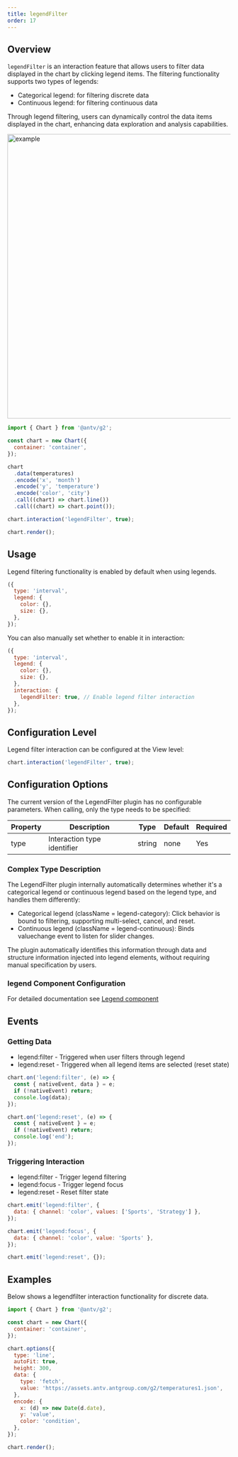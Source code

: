 ```yaml
---
title: legendFilter
order: 17
---
```


## Overview

`legendFilter` is an interaction feature that allows users to filter data displayed in the chart by clicking legend items. The filtering functionality supports two types of legends:

- Categorical legend: for filtering discrete data
- Continuous legend: for filtering continuous data

Through legend filtering, users can dynamically control the data items displayed in the chart, enhancing data exploration and analysis capabilities.

<img alt="example" src="https://mdn.alipayobjects.com/huamei_qa8qxu/afts/img/A*7_QxQ7n7YEIAAAAAAAAAAAAADmJ7AQ/original" width="640">

```js
import { Chart } from '@antv/g2';

const chart = new Chart({
  container: 'container',
});

chart
  .data(temperatures)
  .encode('x', 'month')
  .encode('y', 'temperature')
  .encode('color', 'city')
  .call((chart) => chart.line())
  .call((chart) => chart.point());

chart.interaction('legendFilter', true);

chart.render();
```

## Usage

Legend filtering functionality is enabled by default when using legends.

```js
({
  type: 'interval',
  legend: {
    color: {},
    size: {},
  },
});
```

You can also manually set whether to enable it in interaction:

```js
({
  type: 'interval',
  legend: {
    color: {},
    size: {},
  },
  interaction: {
    legendFilter: true, // Enable legend filter interaction
  },
});
```

## Configuration Level

Legend filter interaction can be configured at the View level:

```js
chart.interaction('legendFilter', true);
```

## Configuration Options

The current version of the LegendFilter plugin has no configurable parameters. When calling, only the type needs to be specified:

| Property | Description                 | Type   | Default | Required |
| -------- | --------------------------- | ------ | ------- | -------- |
| type     | Interaction type identifier | string | none    | Yes      |

### Complex Type Description

The LegendFilter plugin internally automatically determines whether it's a categorical legend or continuous legend based on the legend type, and handles them differently:

- Categorical legend (className = legend-category): Click behavior is bound to filtering, supporting multi-select, cancel, and reset.
- Continuous legend (className = legend-continuous): Binds valuechange event to listen for slider changes.

The plugin automatically identifies this information through data and structure information injected into legend elements, without requiring manual specification by users.

### legend Component Configuration

For detailed documentation see [Legend component](/en/manual/component/legend)

## Events

### Getting Data

- legend:filter - Triggered when user filters through legend
- legend:reset - Triggered when all legend items are selected (reset state)

```js
chart.on('legend:filter', (e) => {
  const { nativeEvent, data } = e;
  if (!nativeEvent) return;
  console.log(data);
});

chart.on('legend:reset', (e) => {
  const { nativeEvent } = e;
  if (!nativeEvent) return;
  console.log('end');
});
```

### Triggering Interaction

- legend:filter - Trigger legend filtering
- legend:focus - Trigger legend focus
- legend:reset - Reset filter state

```js
chart.emit('legend:filter', {
  data: { channel: 'color', values: ['Sports', 'Strategy'] },
});

chart.emit('legend:focus', {
  data: { channel: 'color', value: 'Sports' },
});

chart.emit('legend:reset', {});
```

## Examples

Below shows a legendfilter interaction functionality for discrete data.

```js | ob { inject: true }
import { Chart } from '@antv/g2';

const chart = new Chart({
  container: 'container',
});

chart.options({
  type: 'line',
  autoFit: true,
  height: 300,
  data: {
    type: 'fetch',
    value: 'https://assets.antv.antgroup.com/g2/temperatures1.json',
  },
  encode: {
    x: (d) => new Date(d.date),
    y: 'value',
    color: 'condition',
  },
});

chart.render();
```
